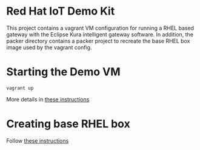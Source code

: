 Red Hat IoT Demo Kit
=
This project contains a vagrant VM configuration for running a RHEL based gateway with the Eclipse Kura intelligent gateway software. In addition, the packer directory 
contains a packer project to recreate the base RHEL box image used by the vagrant config.

Starting the Demo VM
==
```
vagrant up
```
More details in [these instructions](vagrant/README.md)

Creating base RHEL box
==
Follow [these instructions](packer/README.md)